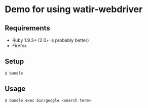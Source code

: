 # Demo for using watir-webdriver

## Requirements

* Ruby 1.9.3+ (2.0+ is probably better)
* Firefox

## Setup

```
$ bundle
```

## Usage

```
$ bundle exec bin/google <search term>
```

